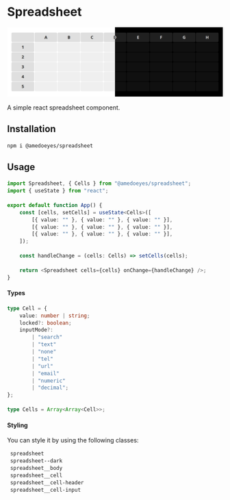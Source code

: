 # Spreadsheet

![preview](preview.png)

A simple react spreadsheet component.

## Installation

```bash
npm i @amedoeyes/spreadsheet
```

## Usage

```ts
import Spreadsheet, { Cells } from "@amedoeyes/spreadsheet";
import { useState } from "react";

export default function App() {
	const [cells, setCells] = useState<Cells>([
		[{ value: "" }, { value: "" }, { value: "" }],
		[{ value: "" }, { value: "" }, { value: "" }],
		[{ value: "" }, { value: "" }, { value: "" }],
	]);

	const handleChange = (cells: Cells) => setCells(cells);

	return <Spreadsheet cells={cells} onChange={handleChange} />;
}
```

#### Types

```ts
type Cell = {
	value: number | string;
	locked?: boolean;
	inputMode?:
		| "search"
		| "text"
		| "none"
		| "tel"
		| "url"
		| "email"
		| "numeric"
		| "decimal";
};

type Cells = Array<Array<Cell>>;
```

#### Styling

You can style it by using the following classes:

```css
 spreadsheet
 spreadsheet--dark
 spreadsheet__body
 spreadsheet__cell
 spreadsheet__cell-header
 spreadsheet__cell-input
```
